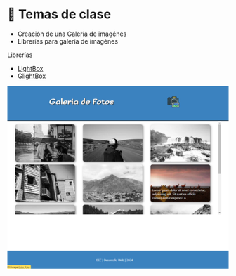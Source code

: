 # 🎯 Temas de clase

- Creación de una Galería de imagénes
- Librerías para galería de imagénes

Librerías
- [LightBox](https://lokeshdhakar.com/projects/lightbox2/)
- [GlightBox](https://biati-digital.github.io/glightbox/)


![Captura de pantalla](images/captura.png)
